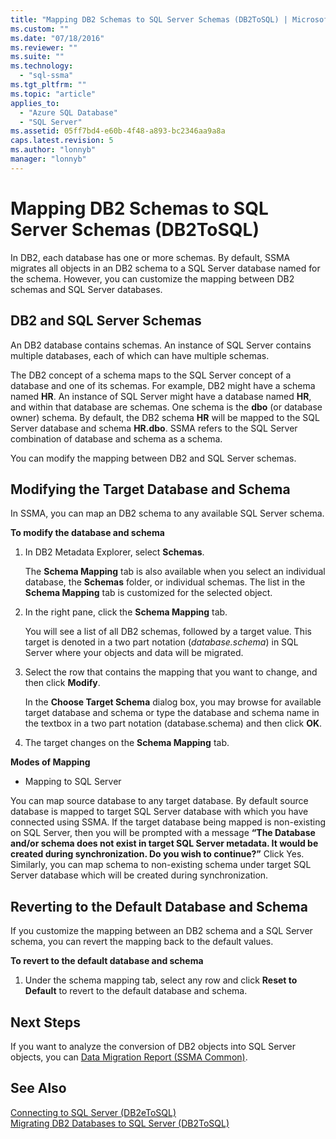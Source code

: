```yaml
---
title: "Mapping DB2 Schemas to SQL Server Schemas (DB2ToSQL) | Microsoft Docs"
ms.custom: ""
ms.date: "07/18/2016"
ms.reviewer: ""
ms.suite: ""
ms.technology: 
  - "sql-ssma"
ms.tgt_pltfrm: ""
ms.topic: "article"
applies_to: 
  - "Azure SQL Database"
  - "SQL Server"
ms.assetid: 05ff7bd4-e60b-4f48-a893-bc2346aa9a8a
caps.latest.revision: 5
ms.author: "lonnyb"
manager: "lonnyb"
---
```

# Mapping DB2 Schemas to SQL Server Schemas (DB2ToSQL)
In DB2, each database has one or more schemas. By default, SSMA migrates all objects in an DB2 schema to a SQL Server database named for the schema. However, you can customize the mapping between DB2 schemas and SQL Server databases.  
  
## DB2 and SQL Server Schemas  
An DB2 database contains schemas. An instance of SQL Server contains multiple databases, each of which can have multiple schemas.  
  
The DB2 concept of a schema maps to the SQL Server concept of a database and one of its schemas. For example, DB2 might have a schema named **HR**. An instance of SQL Server might have a database named **HR**, and within that database are schemas. One schema is the **dbo** (or database owner) schema. By default, the DB2 schema **HR** will be mapped to the SQL Server database and schema **HR.dbo**. SSMA refers to the SQL Server combination of database and schema as a schema.  
  
You can modify the mapping between DB2 and SQL Server schemas.  
  
## Modifying the Target Database and Schema  
In SSMA, you can map an DB2 schema to any available SQL Server schema.  
  
**To modify the database and schema**  
  
1.  In DB2 Metadata Explorer, select **Schemas**.  
  
    The **Schema Mapping** tab is also available when you select an individual database, the **Schemas** folder, or individual schemas. The list in the **Schema Mapping** tab is customized for the selected object.  
  
2.  In the right pane, click the **Schema Mapping** tab.  
  
    You will see a list of all DB2 schemas, followed by a target value. This target is denoted in a two part notation (*database.schema*) in SQL Server where your objects and data will be migrated.  
  
3.  Select the row that contains the mapping that you want to change, and then click **Modify**.  
  
    In the **Choose Target Schema** dialog box, you may browse for available target database and schema or type the database and schema name in the textbox in a two part notation (database.schema) and then click **OK**.  
  
4.  The target changes on the **Schema Mapping** tab.  
  
**Modes of Mapping**  
  
-   Mapping to SQL Server  
  
You can map source database to any target database. By default source database is mapped to target SQL Server database with which you have connected using SSMA. If the target database being mapped is non-existing on SQL Server, then you will be prompted with a message **“The Database and/or schema does not exist in target SQL Server metadata. It would be created during synchronization. Do you wish to continue?”** Click Yes. Similarly, you can map schema to non-existing schema under target SQL Server database which will be created during synchronization.  
  
## Reverting to the Default Database and Schema  
If you customize the mapping between an DB2 schema and a SQL Server schema, you can revert the mapping back to the default values.  
  
**To revert to the default database and schema**  
  
1.  Under the schema mapping tab, select any row and click **Reset to Default** to revert to the default database and schema.  
  
## Next Steps  
If you want to analyze the conversion of DB2 objects into SQL Server objects, you can [Data Migration Report (SSMA Common)](http://msdn.microsoft.com/en-us/bbfb9d88-5a98-4980-8d19-c5d78bd0d241).  
  
## See Also  
[Connecting to SQL Server &#40;DB2eToSQL&#41;](../../ssma/db2/connecting-to-sql-server--db2etosql-.md)  
[Migrating DB2 Databases to SQL Server &#40;DB2ToSQL&#41;](../../ssma/db2/migrating-db2-databases-to-sql-server--db2tosql-.md)  
  
